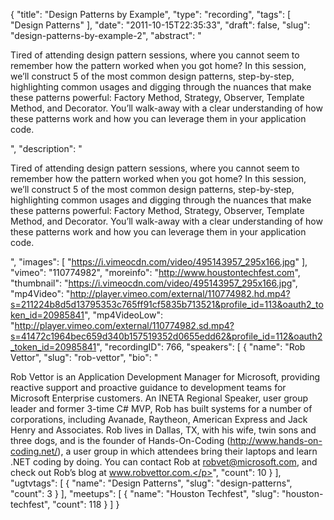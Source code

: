 {
  "title": "Design Patterns by Example",
  "type": "recording",
  "tags": [
    "Design Patterns"
  ],
  "date": "2011-10-15T22:35:33",
  "draft": false,
  "slug": "design-patterns-by-example-2",
  "abstract": "<p>Tired of attending design pattern sessions, where you cannot seem to remember how the pattern worked when you got home? In this session, we&rsquo;ll construct 5 of the most common design patterns, step-by-step, highlighting common usages and digging through the nuances that make these patterns powerful: Factory Method, Strategy, Observer, Template Method, and Decorator. You&rsquo;ll walk-away with a clear understanding of how these patterns work and how you can leverage them in your application code.</p>",
  "description": "<p>Tired of attending design pattern sessions, where you cannot seem to remember how the pattern worked when you got home? In this session, we&rsquo;ll construct 5 of the most common design patterns, step-by-step, highlighting common usages and digging through the nuances that make these patterns powerful: Factory Method, Strategy, Observer, Template Method, and Decorator. You&rsquo;ll walk-away with a clear understanding of how these patterns work and how you can leverage them in your application code.</p>",
  "images": [
    "https://i.vimeocdn.com/video/495143957_295x166.jpg"
  ],
  "vimeo": "110774982",
  "moreinfo": "http://www.houstontechfest.com",
  "thumbnail": "https://i.vimeocdn.com/video/495143957_295x166.jpg",
  "mp4Video": "http://player.vimeo.com/external/110774982.hd.mp4?s=211224b8d5d13795353c765ff91cf5835b713521&profile_id=113&oauth2_token_id=20985841",
  "mp4VideoLow": "http://player.vimeo.com/external/110774982.sd.mp4?s=41472c1964bec659d340b157519352d0655edd62&profile_id=112&oauth2_token_id=20985841",
  "recordingID": 766,
  "speakers": [
    {
      "name": "Rob Vettor",
      "slug": "rob-vettor",
      "bio": "<p>Rob Vettor is an Application Development Manager for Microsoft, providing reactive support and proactive guidance to development teams for Microsoft Enterprise customers. An INETA Regional Speaker, user group leader and former 3-time C# MVP, Rob has built systems for a number of corporations, including Avanade, Raytheon, American Express and Jack Henry and Associates. Rob lives in Dallas, TX, with his wife, twin sons and three dogs, and is the founder of Hands-On-Coding (http://www.hands-on-coding.net/), a user group in which attendees bring their laptops and learn .NET coding by doing. You can contact Rob at robvet@microsoft.com, and check out Rob’s blog at www.robvettor.com.</p>",
      "count": 10
    }
  ],
  "ugtvtags": [
    {
      "name": "Design Patterns",
      "slug": "design-patterns",
      "count": 3
    }
  ],
  "meetups": [
    {
      "name": "Houston Techfest",
      "slug": "houston-techfest",
      "count": 118
    }
  ]
}
